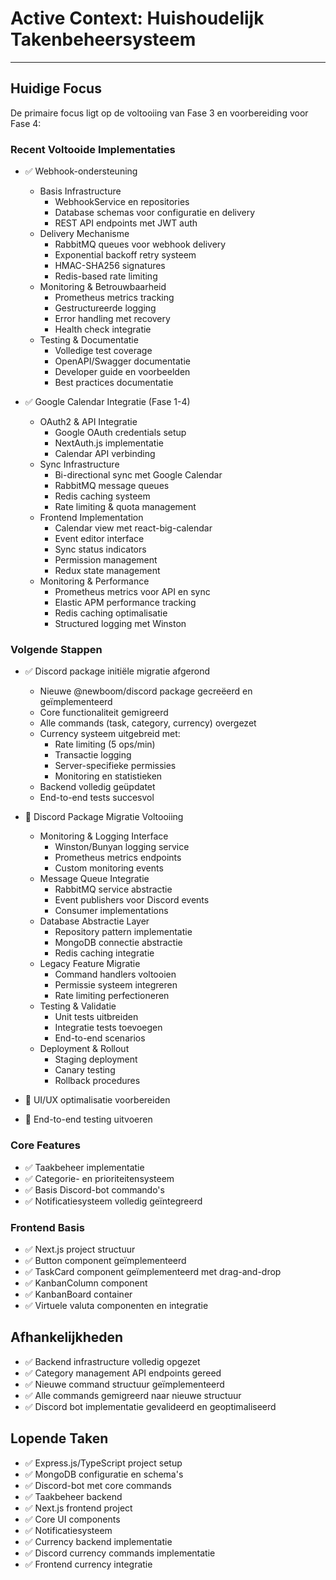 # Active Context: Huishoudelijk Takenbeheersysteem

---

## Huidige Focus
De primaire focus ligt op de voltooiing van Fase 3 en voorbereiding voor Fase 4:

### Recent Voltooide Implementaties
- ✅ Webhook-ondersteuning
  * Basis Infrastructure
    - WebhookService en repositories
    - Database schemas voor configuratie en delivery
    - REST API endpoints met JWT auth
  * Delivery Mechanisme
    - RabbitMQ queues voor webhook delivery
    - Exponential backoff retry systeem
    - HMAC-SHA256 signatures
    - Redis-based rate limiting
  * Monitoring & Betrouwbaarheid
    - Prometheus metrics tracking
    - Gestructureerde logging
    - Error handling met recovery
    - Health check integratie
  * Testing & Documentatie
    - Volledige test coverage
    - OpenAPI/Swagger documentatie
    - Developer guide en voorbeelden
    - Best practices documentatie

- ✅ Google Calendar Integratie (Fase 1-4)
  * OAuth2 & API Integratie
    - Google OAuth credentials setup
    - NextAuth.js implementatie
    - Calendar API verbinding
  * Sync Infrastructure
    - Bi-directional sync met Google Calendar
    - RabbitMQ message queues
    - Redis caching systeem
    - Rate limiting & quota management
  * Frontend Implementation
    - Calendar view met react-big-calendar
    - Event editor interface
    - Sync status indicators
    - Permission management
    - Redux state management
  * Monitoring & Performance
    - Prometheus metrics voor API en sync
    - Elastic APM performance tracking
    - Redis caching optimalisatie
    - Structured logging met Winston

### Volgende Stappen
- ✅ Discord package initiële migratie afgerond
  * Nieuwe @newboom/discord package gecreëerd en geïmplementeerd
  * Core functionaliteit gemigreerd
  * Alle commands (task, category, currency) overgezet
  * Currency systeem uitgebreid met:
    - Rate limiting (5 ops/min)
    - Transactie logging
    - Server-specifieke permissies
    - Monitoring en statistieken
  * Backend volledig geüpdatet
  * End-to-end tests succesvol

- 🔄 Discord Package Migratie Voltooiing
  * Monitoring & Logging Interface
    - Winston/Bunyan logging service
    - Prometheus metrics endpoints
    - Custom monitoring events
  * Message Queue Integratie
    - RabbitMQ service abstractie
    - Event publishers voor Discord events
    - Consumer implementations
  * Database Abstractie Layer
    - Repository pattern implementatie
    - MongoDB connectie abstractie
    - Redis caching integratie
  * Legacy Feature Migratie
    - Command handlers voltooien
    - Permissie systeem integreren
    - Rate limiting perfectioneren
  * Testing & Validatie
    - Unit tests uitbreiden
    - Integratie tests toevoegen
    - End-to-end scenarios
  * Deployment & Rollout
    - Staging deployment
    - Canary testing
    - Rollback procedures

- 🔄 UI/UX optimalisatie voorbereiden
- 🔄 End-to-end testing uitvoeren

### Core Features
- ✅ Taakbeheer implementatie
- ✅ Categorie- en prioriteitensysteem
- ✅ Basis Discord-bot commando's
- ✅ Notificatiesysteem volledig geïntegreerd

### Frontend Basis
- ✅ Next.js project structuur
- ✅ Button component geïmplementeerd
- ✅ TaskCard component geïmplementeerd met drag-and-drop
- ✅ KanbanColumn component
- ✅ KanbanBoard container
- ✅ Virtuele valuta componenten en integratie

## Afhankelijkheden
- ✅ Backend infrastructure volledig opgezet
- ✅ Category management API endpoints gereed
- ✅ Nieuwe command structuur geïmplementeerd
- ✅ Alle commands gemigreerd naar nieuwe structuur
- ✅ Discord bot implementatie gevalideerd en geoptimaliseerd

## Lopende Taken
- ✅ Express.js/TypeScript project setup
- ✅ MongoDB configuratie en schema's
- ✅ Discord-bot met core commands
- ✅ Taakbeheer backend
- ✅ Next.js frontend project
- ✅ Core UI components
- ✅ Notificatiesysteem
- ✅ Currency backend implementatie
- ✅ Discord currency commands implementatie
- ✅ Frontend currency integratie